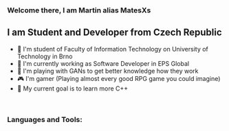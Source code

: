 ### Welcome there, I am Martin alias MatesXs

## I am Student and Developer from Czech Republic
- :book: I'm student of Faculty of Information Technology on University of Technology in Brno
- :construction_worker: I'm currently working as Software Developer in EPS Global
- 🔭 I'm playing with GANs to get better knowledge how they work
- :video_game: I'm gamer (Playing almost every good RPG game you could imagine)
- :goal_net: My current goal is to learn more C++

<br/>

### Languages and Tools: